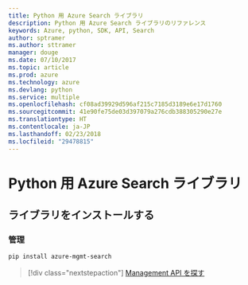 ```yaml
---
title: Python 用 Azure Search ライブラリ
description: Python 用 Azure Search ライブラリのリファレンス
keywords: Azure, python, SDK, API, Search
author: sptramer
ms.author: sttramer
manager: douge
ms.date: 07/10/2017
ms.topic: article
ms.prod: azure
ms.technology: azure
ms.devlang: python
ms.service: multiple
ms.openlocfilehash: cf08ad39929d596af215c7185d3189e6e17d1760
ms.sourcegitcommit: 41e90fe75de03d397079a276cdb388305290e27e
ms.translationtype: HT
ms.contentlocale: ja-JP
ms.lasthandoff: 02/23/2018
ms.locfileid: "29478815"
---
```

# <a name="azure-search-libraries-for-python"></a>Python 用 Azure Search ライブラリ

## <a name="install-the-libraries"></a>ライブラリをインストールする


### <a name="management"></a>管理

```bash
pip install azure-mgmt-search
```
> [!div class="nextstepaction"]
> [Management API を探す](/python/api/overview/azure/search/management)
